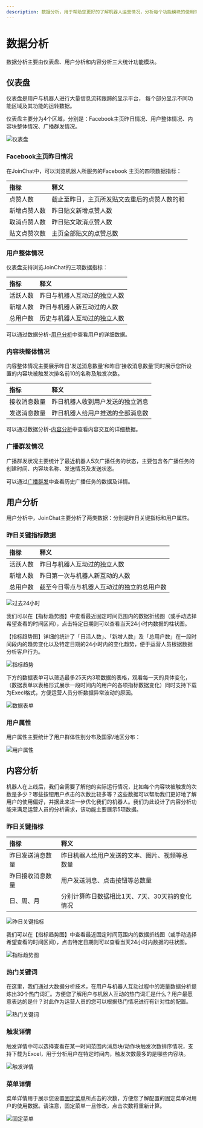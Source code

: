 ```yaml
---
description: 数据分析，用于帮助您更好的了解机器人运营情况，分析每个功能模块的使用情况，辅助进行相关流程及转化的改进。
---
```


# 数据分析

数据分析主要由仪表盘、用户分析和内容分析三大统计功能模块。

## 仪表盘

仪表盘是用户与机器人进行大量信息流转跟踪的显示平台， 每个部分显示不同功能区域及其功能的运转数据。

仪表盘主要分为4个区域，分别是：Facebook主页昨日情况、用户整体情况、内容块整体情况、广播群发情况。

![&#x4EEA;&#x8868;&#x76D8;](.gitbook/assets/image%20%28118%29.png)

### Facebook主页昨日情况

在JoinChat中，可以浏览机器人所服务的Facebook 主页的四项数据指标：

| 指标 | 释义 |
| :--- | :--- |
| 点赞人数 | 截止至昨日，主页所发贴文去重后的点赞人数的和 |
| 新增点赞人数 | 昨日贴文新增点赞人数 |
| 取消点赞人数 | 昨日贴文取消点赞人数 |
| 贴文点赞次数 | 主页全部贴文的点赞总数 |

### 用户整体情况

仪表盘支持浏览JoinChat的三项数据指标：

| 指标 | 释义 |
| :--- | :--- |
| 活跃人数 | 昨日与机器人互动过的独立人数 |
| 新增人数 | 昨日与机器人新互动过的人数 |
| 总用户数 | 历史与机器人互动过的独立人数 |

可以通过数据分析-[用户分析]()中查看用户的详细数据。

### 内容块整体情况

内容整体情况主要展示昨日’发送消息数量‘和昨日’接收消息数量‘同时展示您所设置的内容块被触发次排名前10的名称及触发次数。

| 指标 | 释义 |
| :--- | :--- |
| 接收消息数量 | 昨日机器人收到用户发送的独立消息 |
| 发送消息数量 | 昨日机器人给用户推送的全部消息数 |

可以通过数据分析-[内容分析]()中查看内容交互的详细数据。

### 广播群发情况

广播群发状况主要统计了最近机器人5次广播任务的状态，主要包含各广播任务的创建时间、内容块名称、发送情况及发送状态。

可以通过[广播群发](zhi-neng-ying-xiao/guang-bo-qun-fa.md)中查看历史广播任务的数据及详情。

## 用户分析

用户分析中，JoinChat主要分析了两类数据：分别是昨日关键指标和用户属性。

### 昨日关键指标数据

| 指标 | 释义 |
| :--- | :--- |
| 活跃人数 | 昨日与机器人互动过的独立人数 |
| 新增人数 | 昨日第一次与机器人新互动的人数 |
| 总用户数 | 截至今日零点与机器人互动过的独立的总用户数 |

![&#x8FC7;&#x53BB;24&#x5C0F;&#x65F6;](.gitbook/assets/image%20%2832%29.png)

我们可以在【指标趋势图】中查看最近固定时间范围内的数据折线图（或手动选择希望查看的时间区间），点击特定日期则可以查看当天24小时内数据的柱状图。

【指标趋势图】详细的统计了「日活人数」、「新增人数」及「总用户数」在一段时间段内的趋势变化以及特定日期的24小时内的变化趋势，便于运营人员根据数据分析客户行为。

![&#x6307;&#x6807;&#x8D8B;&#x52BF;](.gitbook/assets/image%20%2889%29.png)

下方的数据表单可以筛选最多25天内3项数据的表格，观看每一天的具体变化，（数据表单以表格形式展示一段时间内的用户的各项指标数据变化）同时支持下载为Execl格式，方便运营人员分析数据异常波动的原因。

![&#x6570;&#x636E;&#x8868;&#x5355;](.gitbook/assets/image%20%2827%29.png)

### 用户属性

用户属性主要统计了用户群体性别分布及国家/地区分布：

![&#x7528;&#x6237;&#x5C5E;&#x6027;](.gitbook/assets/image%20%2893%29.png)

## 内容分析

机器人在上线后，我们会需要了解他的实际运行情况，比如每个内容块被触发的次数是多少？哪些按钮用户点击的次数比较多等？这些数据可以帮助我们更好地了解用户的使用偏好，并据此来进一步优化我们的机器人。我们为此设计了内容分析功能来满足运营人员的分析需求，该功能主要展示5项数据。

### 昨日关键指标

| 指标 | 释义 |
| :--- | :--- |
| 昨日发送消息数量 | 昨日机器人给用户发送的文本、图片、视频等总数量 |
| 昨日接收消息数量 | 用户发送消息、点击按钮等总数量 |
| 日、周、月 | 分别计算昨日数据相比1天、7天、30天前的变化情况 |

![&#x6628;&#x65E5;&#x5173;&#x952E;&#x6307;&#x6807;](.gitbook/assets/image%20%28106%29.png)

我们可以在【指标趋势图】中查看最近固定时间范围内的数据折线图（或手动选择希望查看的时间区间），点击特定日期则可以查看当天24小时内数据的柱状图。

![&#x6307;&#x6807;&#x8D8B;&#x52BF;&#x56FE;](.gitbook/assets/image%20%2887%29.png)

### 热门关键词

在这里，我们通过大数据分析技术，在用户与机器人互动过程中的海量数据分析提炼出30个热门词汇。方便您了解用户与机器人互动的热门词汇是什么？用户最愿意表达的是什？对此作为运营人员的您可以根据热门情况进行有针对性的配置。

![&#x70ED;&#x95E8;&#x5173;&#x952E;&#x8BCD;](.gitbook/assets/image%20%2853%29.png)

### 触发详情

触发详情中可以选择查看在某一时间范围内消息块/动作块触发次数排序情况，支持下载为Excel，用于分析用户在特定时间内，触发次数最多的是哪些内容块。

![&#x89E6;&#x53D1;&#x8BE6;&#x60C5;](.gitbook/assets/image%20%28160%29.png)

### 菜单详情

菜单详情用于展示您设置[固定菜单](general-function/gu-ding-cai-dan.md)所点击的次数，方便您了解配置的固定菜单对用户的使用数据。请注意，固定菜单一旦修改，点击次数将重新计算。

![&#x56FA;&#x5B9A;&#x83DC;&#x5355;](.gitbook/assets/image%20%2841%29.png)



